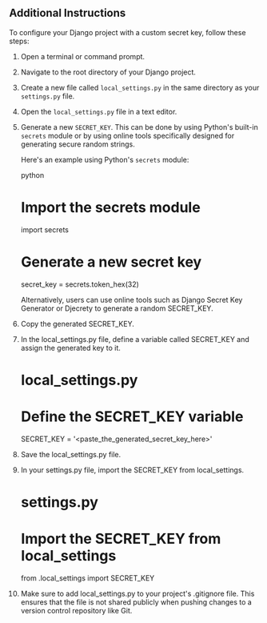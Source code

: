 ## Additional Instructions

To configure your Django project with a custom secret key, follow these steps:

1. Open a terminal or command prompt.

2. Navigate to the root directory of your Django project.

3. Create a new file called `local_settings.py` in the same directory as your `settings.py` file.

4. Open the `local_settings.py` file in a text editor.

5. Generate a new `SECRET_KEY`. This can be done by using Python's built-in `secrets` module or by using online tools specifically designed for generating secure random strings.

   Here's an example using Python's `secrets` module:

   python
   # Import the secrets module
   import secrets

   # Generate a new secret key
   secret_key = secrets.token_hex(32)
   
   Alternatively, users can use online tools such as Django Secret Key Generator or Djecrety to generate a random SECRET_KEY.
   
6. Copy the generated SECRET_KEY.

7. In the local_settings.py file, define a variable called SECRET_KEY and assign the generated key to it.

    # local_settings.py

    # Define the SECRET_KEY variable
    SECRET_KEY = '<paste_the_generated_secret_key_here>'

8. Save the local_settings.py file.

9. In your settings.py file, import the SECRET_KEY from local_settings.

    # settings.py

    # Import the SECRET_KEY from local_settings
    from .local_settings import SECRET_KEY
    
10. Make sure to add local_settings.py to your project's .gitignore file. This ensures that the file is not shared publicly when pushing changes to a version control repository like Git.
